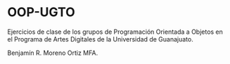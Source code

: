 # OOP-UGTO
Ejercicios de clase de los grupos de Programación Orientada a Objetos en el Programa de Artes Digitales de la Universidad de Guanajuato.

Benjamín R. Moreno Ortiz MFA.
